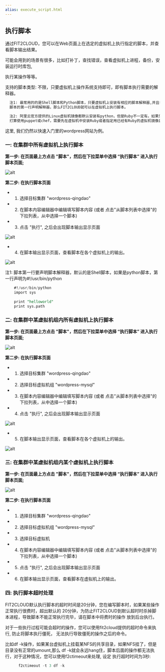 ```yaml
---
alias: execute_script.html
---
```


## 执行脚本

通过FIT2CLOUD，您可以在Web页面上在选定的虚拟机上执行指定的脚本，并查看脚本输出结果。

可能会用到的场景有很多，比如打补丁，查找错误，查看虚拟机上进程，备份，安装运行时库包,

执行某操作等等。
 
支持的脚本类型: 不限，只要虚拟机上操作系统支持即可，即有脚本执行需要的解释器。

```sql
  注1: 最常用的的是Shell脚本和Python脚本，只要虚拟机上安装有相应的脚本解释器,并且在
  脚本的第一行声明解释器，那么FIT2CLOUD就可以在虚拟机上执行脚本。
```
```sql
  注2: 阿里云官方提供的Linux虚拟机镜像都默认安装有python，但是Ruby不一定有。如果您
  打算使用puppet或chef，需要先在虚拟机中安装Ruby或者指定用已经有Ruby的虚拟机镜像启动虚拟机。
```
 
这里, 我们仍然以快速入门里的wordpress网站为例。

### 一: 在集群中所有虚拟机上执行脚本

**第一步: 在页面最上方点击 "脚本"，然后在下拉菜单中选择 “执行脚本” 进入执行脚本页面;**

![alt](/images/docs/userguide/100-executeScript-SelectScriptMenu.png)

**第二步: 在执行脚本页面**
 
* 1) 选择目标集群 "wordpress-qingdao"
* 2) 在脚本内容编辑器中编辑填写脚本内容 (或者 点击"从脚本列表中选择"的下拉列表，从中选择一个脚本)
* 3) 点击 "执行", 之后会出现脚本输出显示页面  

![alt](/images/docs/userguide/100-executeScript-ExecuteScript.png)

* 4) 在脚本输出显示页面，查看脚本在各个虚拟机上的输出。

![alt](/images/docs/userguide/100-executeScript-ViewScriptOutput.png)

  注1: 脚本第一行要声明脚本解释器，默认的是Shell脚本，如果是python脚本，第一行声明为#!/usr/bin/python
  
```sql
	#!/usr/bin/python
	import sys
	
	print "helloworld"
	print sys.path
```

### 二: 在集群中某虚拟机组内所有虚拟机上执行脚本

**第一步: 在页面最上方点击 "脚本"，然后在下拉菜单中选择 “执行脚本” 进入执行脚本页面;**

![alt](/images/docs/userguide/100-executeScript-SelectScriptMenu.png)

**第二步: 在执行脚本页面**
 
* 1) 选择目标集群 "wordpress-qingdao"
* 2) 选择目标虚拟机组 "wordpress-mysql"
* 3) 在脚本内容编辑器中编辑填写脚本内容 (或者 点击"从脚本列表中选择"的下拉列表，从中选择一个脚本)
* 4) 点击 "执行", 之后会出现脚本输出显示页面

![alt](/images/docs/userguide/100-executeScript-ExecuteScriptOnVMGroup.png)

* 5) 在脚本输出显示页面，查看脚本在各个虚拟机上的输出。

![alt](/images/docs/userguide/100-executeScript-ViewScriptOutputOfVMGroup.png)

### 三: 在集群中某虚拟机组内某个虚拟机上执行脚本

**第一步: 在页面最上方点击 "脚本"，然后在下拉菜单中选择 “执行脚本” 进入执行脚本页面;**

![alt](/images/docs/userguide/100-executeScript-SelectScriptMenu.png)

**第二步: 在执行脚本页面**

* 1) 选择目标集群 "wordpress-qingdao"
* 2) 选择目标虚拟机组 "wordpress-mysql"
* 3) 选择目标虚拟机
* 4) 在脚本内容编辑器中编辑填写脚本内容 (或者 点击"从脚本列表中选择"的下拉列表，从中选择一个脚本)
* 5) 点击 "执行", 之后会出现脚本输出显示页面
* 6) 在脚本输出显示页面，查看脚本在虚拟机上的输出。

### 四: 执行脚本超时处理 

FIT2CLOUD默认执行脚本的超时时间是20分钟，您在编写脚本时，如果某些操作正常执行很费时，超出默认的
20分钟，为防止FIT2CLOUD到默认超时时杀掉脚本进程，导致脚本不能正常执行完毕，请在脚本中将费时的操作
放到后台执行。

对于一些执行过程可能会超时的操作，您可以使用fit2cloud提供的超时命令来执行, 防止将脚本执行僵死，
无法执行导致僵死的操作之后的命令。

比如df -k操作，如果某台虚拟机上挂载某NFS的共享目录，如果NFS挂了，但是目录没有正常的umount,那么
df -k就会永远hang住，脚本后面的操作都无法执行，对于这种情况，您可以使用f2ctimeout来处理, 设定
执行超时时间为3秒:

```sql
	  f2ctimeout -t 3 df -k
```